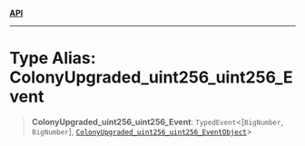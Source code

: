 [**API**](../../../README.md)

***

# Type Alias: ColonyUpgraded\_uint256\_uint256\_Event

> **ColonyUpgraded\_uint256\_uint256\_Event**: `TypedEvent`\<\[`BigNumber`, `BigNumber`\], [`ColonyUpgraded_uint256_uint256_EventObject`](../interfaces/ColonyUpgraded_uint256_uint256_EventObject.md)\>
